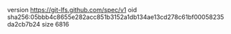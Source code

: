 version https://git-lfs.github.com/spec/v1
oid sha256:05bbb4c8655e282acc851b3152a1db134ae13cd278c61bf00058235da2cb7b24
size 6816
